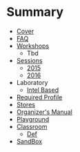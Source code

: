 # Summary

* [Cover](README.md)
* [FAQ](Faq.md)
* [Workshops](documentation/Workshops.md)
   * Tbd
* [Sessions](TrainingSessions.md)
   * [2015](documentation/Sessions2015.md)
   * [2016](documentation/Sessions2016.md)
* Laboratory
   * [Intel Based](documentation/LaboratoryIntelBased.md)
* [Required Profile](RequiredProfile.md)
* [Stores](Stores.md)
* [Organizer's Manual](OrganizersManual.md)
* [Playground](Playground.md)
* [Classroom](Classroom.md)
   * [Def](documentation/Def.md)
* [SandBox](Sandbox.md)

